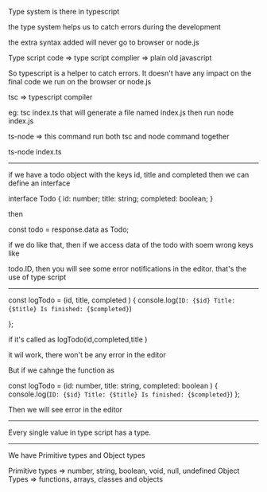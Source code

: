 Type system is there in typescript

the type system helps us to catch errors during the development

the extra syntax added will never go to browser or node.js


Type script code => type script complier => plain old javascript

So typescript is a helper to catch errors.
It doesn't have any impact on the final code we run on the browser or node.js


tsc => typescript compiler

eg: tsc index.ts
that will generate a file named index.js
then run
node index.js 

ts-node => this command run both tsc and node command together

ts-node index.ts

*****************************************


if we have a todo object with the keys
id, title and completed then
we can define an interface

interface Todo {
    id: number;
    title: string;
    completed: boolean;
}


then

const todo = response.data as Todo;

if we do like that, then if we access data of the todo with soem wrong keys like

todo.ID, then you will see some error notifications in the editor.
that's the use of type script

*************************************************


const logTodo = (id, title, completed ) {
    console.log(`
        ID: {$id}
        Title: {$title}
        Is finished: {$completed}
    `)

};

if it's called as 
logTodo(id,completed,title )

it wil work, there won't be any error in the editor

But if we cahnge the function as

const logTodo = (id: number, title: string, completed: boolean ) {
    console.log(`
        ID: {$id}
        Title: {$title}
        Is finished: {$completed}
    `)
};

Then we will see error in the editor

*************************************************************


Every single value in type script has a type.

****************************************

We have Primitive types and Object types

Primitive types => number, string, boolean, void, null, undefined
Object Types => functions, arrays, classes and objects



